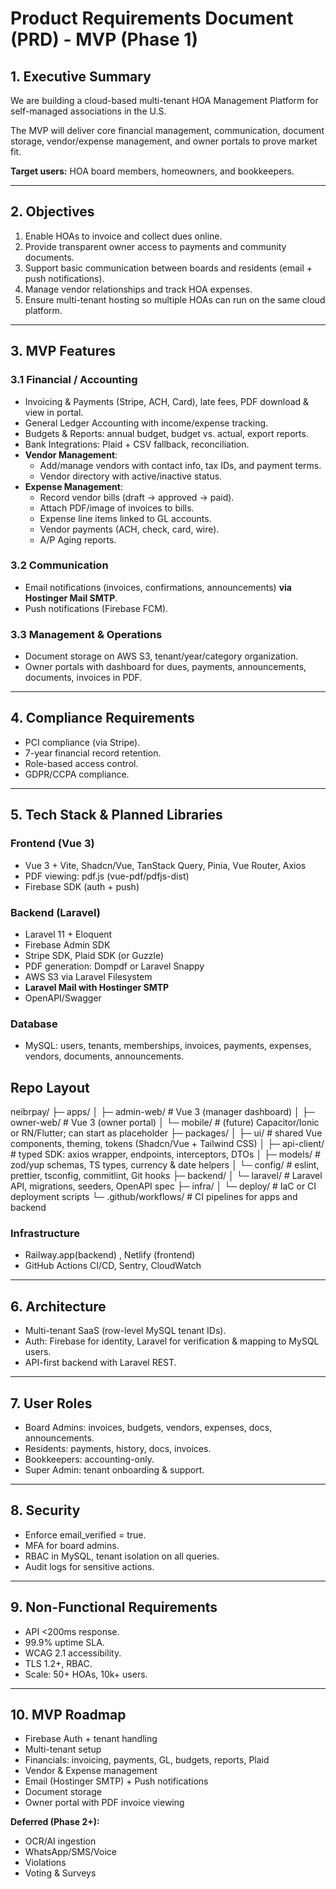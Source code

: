 # Product Requirements Document (PRD) - MVP (Phase 1)

## 1. Executive Summary

We are building a cloud-based multi-tenant HOA Management Platform for self-managed associations in the U.S.

The MVP will deliver core financial management, communication, document storage, vendor/expense management, and owner portals to prove market fit.

**Target users:** HOA board members, homeowners, and bookkeepers.

---

## 2. Objectives

1. Enable HOAs to invoice and collect dues online.
2. Provide transparent owner access to payments and community documents.
3. Support basic communication between boards and residents (email + push notifications).
4. Manage vendor relationships and track HOA expenses.
5. Ensure multi-tenant hosting so multiple HOAs can run on the same cloud platform.

---

## 3. MVP Features

### 3.1 Financial / Accounting

- Invoicing & Payments (Stripe, ACH, Card), late fees, PDF download & view in portal.
- General Ledger Accounting with income/expense tracking.
- Budgets & Reports: annual budget, budget vs. actual, export reports.
- Bank Integrations: Plaid + CSV fallback, reconciliation.
- **Vendor Management**:
  - Add/manage vendors with contact info, tax IDs, and payment terms.
  - Vendor directory with active/inactive status.
- **Expense Management**:
  - Record vendor bills (draft → approved → paid).
  - Attach PDF/image of invoices to bills.
  - Expense line items linked to GL accounts.
  - Vendor payments (ACH, check, card, wire).
  - A/P Aging reports.

### 3.2 Communication

- Email notifications (invoices, confirmations, announcements) **via Hostinger Mail SMTP**.
- Push notifications (Firebase FCM).

### 3.3 Management & Operations

- Document storage on AWS S3, tenant/year/category organization.
- Owner portals with dashboard for dues, payments, announcements, documents, invoices in PDF.

---

## 4. Compliance Requirements

- PCI compliance (via Stripe).
- 7-year financial record retention.
- Role-based access control.
- GDPR/CCPA compliance.

---

## 5. Tech Stack & Planned Libraries

### Frontend (Vue 3)

- Vue 3 + Vite, Shadcn/Vue, TanStack Query, Pinia, Vue Router, Axios
- PDF viewing: pdf.js (vue-pdf/pdfjs-dist)
- Firebase SDK (auth + push)

### Backend (Laravel)

- Laravel 11 + Eloquent
- Firebase Admin SDK
- Stripe SDK, Plaid SDK (or Guzzle)
- PDF generation: Dompdf or Laravel Snappy
- AWS S3 via Laravel Filesystem
- **Laravel Mail with Hostinger SMTP**
- OpenAPI/Swagger

### Database

- MySQL: users, tenants, memberships, invoices, payments, expenses, vendors, documents, announcements.

## Repo Layout

neibrpay/
├─ apps/
│ ├─ admin-web/ # Vue 3 (manager dashboard)
│ ├─ owner-web/ # Vue 3 (owner portal)
│ └─ mobile/ # (future) Capacitor/Ionic or RN/Flutter; can start as placeholder
├─ packages/
│ ├─ ui/ # shared Vue components, theming, tokens (Shadcn/Vue + Tailwind CSS)
│ ├─ api-client/ # typed SDK: axios wrapper, endpoints, interceptors, DTOs
│ ├─ models/ # zod/yup schemas, TS types, currency & date helpers
│ └─ config/ # eslint, prettier, tsconfig, commitlint, Git hooks
├─ backend/
│ └─ laravel/ # Laravel API, migrations, seeders, OpenAPI spec
├─ infra/
│ └─ deploy/ # IaC or CI deployment scripts
└─ .github/workflows/ # CI pipelines for apps and backend

### Infrastructure

- Railway.app(backend) , Netlify (frontend)
- GitHub Actions CI/CD, Sentry, CloudWatch

---

## 6. Architecture

- Multi-tenant SaaS (row-level MySQL tenant IDs).
- Auth: Firebase for identity, Laravel for verification & mapping to MySQL users.
- API-first backend with Laravel REST.

---

## 7. User Roles

- Board Admins: invoices, budgets, vendors, expenses, docs, announcements.
- Residents: payments, history, docs, invoices.
- Bookkeepers: accounting-only.
- Super Admin: tenant onboarding & support.

---

## 8. Security

- Enforce email_verified = true.
- MFA for board admins.
- RBAC in MySQL, tenant isolation on all queries.
- Audit logs for sensitive actions.

---

## 9. Non-Functional Requirements

- API <200ms response.
- 99.9% uptime SLA.
- WCAG 2.1 accessibility.
- TLS 1.2+, RBAC.
- Scale: 50+ HOAs, 10k+ users.

---

## 10. MVP Roadmap

- Firebase Auth + tenant handling
- Multi-tenant setup
- Financials: invoicing, payments, GL, budgets, reports, Plaid
- Vendor & Expense management
- Email (Hostinger SMTP) + Push notifications
- Document storage
- Owner portal with PDF invoice viewing

**Deferred (Phase 2+):**

- OCR/AI ingestion
- WhatsApp/SMS/Voice
- Violations
- Voting & Surveys
